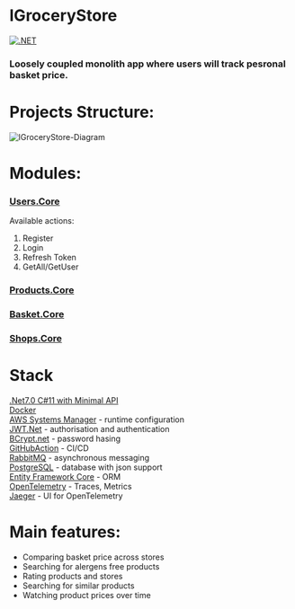 # IGroceryStore
[![.NET](https://github.com/Nairda015/IGroceryStore/actions/workflows/dotnet.yml/badge.svg)](https://github.com/Nairda015/IGroceryStore/actions/workflows/dotnet.yml)
### Loosely coupled monolith app where users will track pesronal basket price.

# Projects Structure:  
![IGroceryStore-Diagram](https://user-images.githubusercontent.com/44712992/184506690-066939f2-64c3-42c7-8be0-05f27fbc640e.png)

# Modules:
### [Users.Core](https://github.com/Nairda015/IGroceryStore/tree/master/src/Users/Users.Core)
Available actions:
1. Register
2. Login
3. Refresh Token
4. GetAll/GetUser

### [Products.Core](https://github.com/Nairda015/IGroceryStore/tree/master/src/Products/Products.Core)

### [Basket.Core](https://github.com/Nairda015/IGroceryStore/tree/master/src/Baskets/Baskets.Core)

### [Shops.Core](https://github.com/Nairda015/IGroceryStore/tree/master/src/Shops/Shops.Core)

# Stack  
[.Net7.0 C#11 with Minimal API](https://github.com/dotnet)  
[Docker](https://github.com/docker)  
[AWS Systems Manager](https://github.com/aws/aws-dotnet-extensions-configuration/) - runtime configuration  
[JWT.Net](https://github.com/jwt-dotnet/jwt) - authorisation and authentication  
[BCrypt.net](https://github.com/BcryptNet/bcrypt.net) - password hasing  
[GitHubAction](https://github.com/Nairda015/IGroceryStore/blob/master/.github/workflows/dotnet.yml) - CI/CD  
[RabbitMQ](https://github.com/rabbitmq) - asynchronous messaging  
[PostgreSQL](https://github.com/postgres/postgres) - database with json support  
[Entity Framework Core](https://github.com/dotnet/efcore) - ORM  
[OpenTelemetry](https://opentelemetry.io) - Traces, Metrics  
[Jaeger](https://www.jaegertracing.io) - UI for OpenTelemetry  

# Main features:  
- Comparing basket price across stores  
- Searching for alergens free products  
- Rating products and stores  
- Searching for similar products  
- Watching product prices over time
